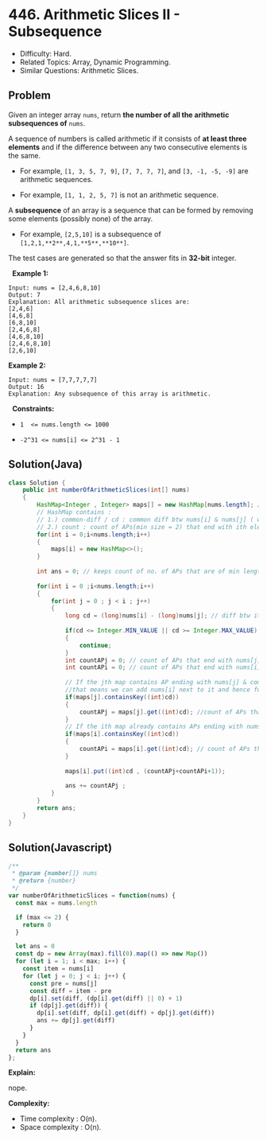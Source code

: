 # 446. Arithmetic Slices II - Subsequence

- Difficulty: Hard.
- Related Topics: Array, Dynamic Programming.
- Similar Questions: Arithmetic Slices.

## Problem

Given an integer array ```nums```, return **the number of all the **arithmetic subsequences** of** ```nums```.

A sequence of numbers is called arithmetic if it consists of **at least three elements** and if the difference between any two consecutive elements is the same.


	
- For example, ```[1, 3, 5, 7, 9]```, ```[7, 7, 7, 7]```, and ```[3, -1, -5, -9]``` are arithmetic sequences.
	
- For example, ```[1, 1, 2, 5, 7]``` is not an arithmetic sequence.


A **subsequence** of an array is a sequence that can be formed by removing some elements (possibly none) of the array.


	
- For example, ```[2,5,10]``` is a subsequence of ```[1,2,1,**2**,4,1,**5**,**10**]```.


The test cases are generated so that the answer fits in **32-bit** integer.

 
**Example 1:**

```
Input: nums = [2,4,6,8,10]
Output: 7
Explanation: All arithmetic subsequence slices are:
[2,4,6]
[4,6,8]
[6,8,10]
[2,4,6,8]
[4,6,8,10]
[2,4,6,8,10]
[2,6,10]
```

**Example 2:**

```
Input: nums = [7,7,7,7,7]
Output: 16
Explanation: Any subsequence of this array is arithmetic.
```

 
**Constraints:**


	
- ```1  <= nums.length <= 1000```
	
- ```-2^31 <= nums[i] <= 2^31 - 1```

## Solution(Java)
```java
class Solution {
    public int numberOfArithmeticSlices(int[] nums)
    {
        HashMap<Integer , Integer> maps[] = new HashMap[nums.length]; // creating array of hashmaps 
        // HashMap contains :
        // 1.) common-diff / cd : common diff btw nums[i] & nums[j] ( where, j E [0 , i-1])
        // 2.) count : count of APs(min size = 2) that end with ith element and has a common-diff of maps[i].cd
        for(int i = 0;i<nums.length;i++)
        {
            maps[i] = new HashMap<>();
        }
        
        int ans = 0; // keeps count of no. of APs that are of min length 3 
        
        for(int i = 0 ;i<nums.length;i++)
        {
            for(int j = 0 ; j < i ; j++)
            {
                long cd = (long)nums[i] - (long)nums[j]; // diff btw ith & jth element
                
                if(cd <= Integer.MIN_VALUE || cd >= Integer.MAX_VALUE)
                {
                    continue;
                }
                int countAPj = 0; // count of APs that end with nums[j] and have common-diff = cd
                int countAPi = 0; // count of APs that end with nums[i] and have common-diff = cd
                
                // If the jth map contains AP ending with nums[j] & comm-diff = cd , 
                //that means we can add nums[i] next to it and hence further extend that AP
                if(maps[j].containsKey((int)cd))
                {
                    countAPj = maps[j].get((int)cd); //count of APs that are ending with nums[j] and comm-diff = cd
                }
                // If the ith map already contains APs ending with nums[i] and comm-diff = cd , we check it's count & increse it's count
                if(maps[i].containsKey((int)cd))
                {
                    countAPi = maps[i].get((int)cd); // count of APs that end with nums[i] and have common-diff = cd
                }
        
                maps[i].put((int)cd , (countAPj+countAPi+1));
                
                ans += countAPj ; 
            }
        }
        return ans;
    }
}
```

## Solution(Javascript)

```javascript
/**
 * @param {number[]} nums
 * @return {number}
 */
var numberOfArithmeticSlices = function(nums) {
  const max = nums.length

  if (max <= 2) {
    return 0
  }

  let ans = 0
  const dp = new Array(max).fill(0).map(() => new Map())
  for (let i = 1; i < max; i++) {
    const item = nums[i]
    for (let j = 0; j < i; j++) {
      const pre = nums[j]
      const diff = item - pre
      dp[i].set(diff, (dp[i].get(diff) || 0) + 1)
      if (dp[j].get(diff)) {
        dp[i].set(diff, dp[i].get(diff) + dp[j].get(diff))
        ans += dp[j].get(diff)
      }
    }  
  }
  return ans
};
```

**Explain:**

nope.

**Complexity:**

* Time complexity : O(n).
* Space complexity : O(n).
